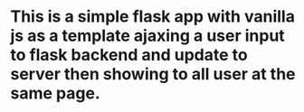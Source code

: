 # This is a simple flask app with vanilla js as a template ajaxing a user input to flask backend and update to server then showing to all user at the same page.
